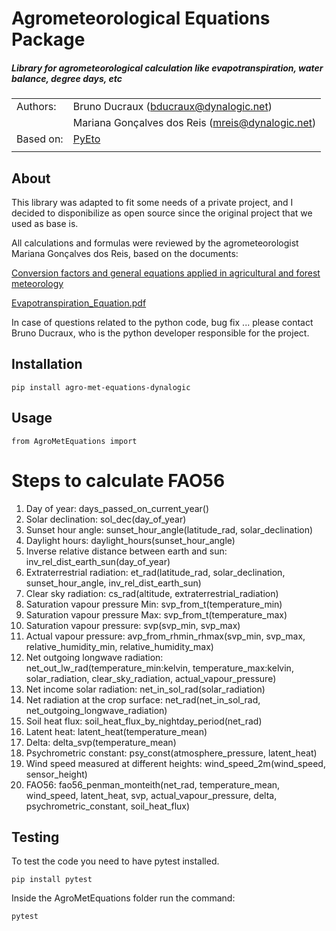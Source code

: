 Agrometeorological Equations Package
==========
##### Library for agrometeorological calculation like evapotranspiration, water balance, degree days, etc

|           |                                                    |
|-----------|----------------------------------------------------|
|Authors:   | Bruno Ducraux (bducraux@dynalogic.net)             |
|           | Mariana Gonçalves dos Reis (mreis@dynalogic.net)   |
| Based on: | [PyEto](https://github.com/woodcrafty/PyETo)       |
|           |                                                    |

About
-----------
This library was adapted to fit some needs of a private project, 
and I decided to disponibilize as open source since the original project 
that we used as base is.

All calculations and formulas were reviewed by the agrometeorologist Mariana Gonçalves dos Reis, based on the documents:

[Conversion factors and general equations applied in agricultural and forest meteorology](https://seer.sct.embrapa.br/index.php/agrometeoros/article/view/26527)

[Evapotranspiration_Equation.pdf](AgroMetEquations/docs/Evapotranspiration_Equation.pdf)

In case of questions related to the python code, bug fix ...
please contact Bruno Ducraux, who is the python developer responsible for the project.

Installation
------------
`pip install agro-met-equations-dynalogic`

Usage
-----

`from AgroMetEquations import`

# Steps to calculate FAO56

1. Day of year: days_passed_on_current_year()
2. Solar declination: sol_dec(day_of_year)
3. Sunset hour angle: sunset_hour_angle(latitude_rad, solar_declination)
4. Daylight hours: daylight_hours(sunset_hour_angle)
5. Inverse relative distance between earth and sun: inv_rel_dist_earth_sun(day_of_year)
6. Extraterrestrial radiation: et_rad(latitude_rad, solar_declination, sunset_hour_angle, inv_rel_dist_earth_sun)
7. Clear sky radiation: cs_rad(altitude, extraterrestrial_radiation)
8. Saturation vapour pressure Min: svp_from_t(temperature_min)
9. Saturation vapour pressure Max: svp_from_t(temperature_max)
10. Saturation vapour pressure: svp(svp_min, svp_max)
11. Actual vapour pressure: avp_from_rhmin_rhmax(svp_min, svp_max, relative_humidity_min, relative_humidity_max)
12. Net outgoing longwave radiation: net_out_lw_rad(temperature_min:kelvin, temperature_max:kelvin, solar_radiation, clear_sky_radiation, actual_vapour_pressure)
13. Net income solar radiation: net_in_sol_rad(solar_radiation)
14. Net radiation at the crop surface: net_rad(net_in_sol_rad, net_outgoing_longwave_radiation)
15. Soil heat flux: soil_heat_flux_by_nightday_period(net_rad)
16. Latent heat: latent_heat(temperature_mean)
17. Delta: delta_svp(temperature_mean)
18. Psychrometric constant: psy_const(atmosphere_pressure, latent_heat)
19. Wind speed measured at different heights: wind_speed_2m(wind_speed, sensor_height)
20. FAO56: fao56_penman_monteith(net_rad, temperature_mean, wind_speed, latent_heat, svp, actual_vapour_pressure, delta, psychrometric_constant, soil_heat_flux)


Testing
-------
To test the code you need to have pytest installed.

`pip install pytest`

Inside the AgroMetEquations folder run the command:

`pytest`
